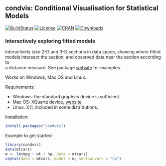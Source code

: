 ## condvis: Conditional Visualisation for Statistical Models  

[![BuildStatus](https://travis-ci.org/markajoc/condvis.svg?branch=devel)](https://travis-ci.org/markajoc/condvis)
[![License](http://img.shields.io/badge/license-GPL%20%28%3E=%202%29-brightgreen.svg?style=flat)](http://www.gnu.org/licenses/gpl-2.0.html)
[![CRAN](http://www.r-pkg.org/badges/version/condvis)](http://cran.r-project.org/package=condvis)
[![Downloads](http://cranlogs.r-pkg.org/badges/condvis?color=brightgreen)](http://www.r-pkg.org/pkg/condvis)  

### Interactively exploring fitted models

Interactively take 2-D and 3-D sections in data space, showing where fitted  
models intersect the section, and observed data near the section according to  
a distance measure. See package [website](https://markajoc.github.io/condvis/)
for examples.

Works on Windows, Mac OS and Linux.

Requirements:  
  * Windows: the standard graphics device is sufficient.  
  * Mac OS: XQuartz device, [website](http://www.xquartz.org/)  
  * Linux: X11, included in some distributions.  

Installation:
```r
install.packages("condvis")
```

Example to get started:  
```r
library(condvis)
data(mtcars)
m <- lm(mpg ~ wt + hp, data = mtcars)
ceplot(data = mtcars, model = m, sectionvars = "hp")
```
